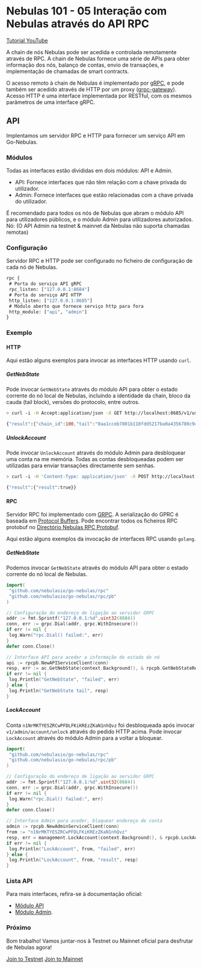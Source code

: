 ﻿# Nebulas 101 - 05 Interação com Nebulas através do API RPC

[Tutorial YouTube](https://www.youtube.com/watch?v=to3tkwFjVXo)

A chain de nós Nebulas pode ser acedida e controlada remotamente através de RPC. A chain de Nebulas fornece uma série de APIs para obter informação dos nós, balanço de contas, envio de transações, e implementação de chamadas de smart contracts.

O acesso remoto à chain de Nebulas é implementado por [gRPC](https://grpc.io), e pode também ser acedido através de HTTP por um proxy ([grpc-gateway](https://github.com/grpc-ecosystem/grpc-gateway)). Acesso HTTP é uma interface implementada por RESTful, com os mesmos parâmetros de uma interface gRPC.

## API

Implentamos um servidor RPC e HTTP para fornecer um serviço API em Go-Nebulas.

### Módulos

Todas as interfaces estão divididas em dois módulos: API e Admin.

- API: Fornece interfaces que não têm relação com a chave privada do utilizador.
- Admin: Fornece interfaces que estão relacionadas com a chave privada do utilizador.

É recomendado para todos os nós de Nebulas que abram o módulo API para utilizadores públicos, e o módulo Admin para utilizadores autorizados.
Nó: (O API Admin na testnet & mainnet da Nebulas não suporta chamadas remotas)

### Configuração

Servidor RPC e HTTP pode ser configurado no ficheiro de configuração de cada nó de Nebulas.

```protobuf
rpc {
 # Porta do serviço API gRPC
 rpc_listen: ["127.0.0.1:8684"]
 # Porta do serviço API HTTP
 http_listen: ["127.0.0.1:8685"]
 # Módulo aberto que fornece serviço http para fora
 http_module: ["api", "admin"]
}
```

### Exemplo

#### HTTP

Aqui estão alguns exemplos para invocar as interfaces HTTP usando `curl`.

##### GetNebState

Pode invocar `GetNebState` através do módulo API para obter o estado corrente do nó local de Nebulas, incluíndo a identidade da chain, bloco da cauda (tail block), versões do protocolo, entre outros.

```bash
> curl -i -H Accept:application/json -X GET http://localhost:8685/v1/user/nebstate

{"result":{"chain_id":100,"tail":"0aa1cceb7801b110fdd5217ba0a4356780c940133924d1c1a4eb60336934dab1","lib":"0000000000000000000000000000000000000000000000000000000000000000","height":"479","protocol_version":"/neb/1.0.0","synchronized":false,"version":"0.7.0"}}
```

##### UnlockAccount

Pode invocar `UnlockAccount` através do módulo Admin para desbloquear uma conta na me memória. Todas as contas desbloqueadas podem ser utilizadas para enviar transações directamente sem senhas.

```bash
> curl -i -H 'Content-Type: application/json' -X POST http://localhost:8685/v1/admin/account/unlock -d '{"address":"n1NrMKTYESZRCwPFDLFKiKREzZKaN1nhQvz", "passphrase": "passphrase"}'

{"result":{"result":true}}
```

#### RPC

Servidor RPC foi implementado com [GRPC](https://grpc.io/). A serialização do GPRC é baseada em [Protocol Buffers](https://github.com/google/protobuf). Pode encontrar todos os ficheiros RPC protobuf no [Directório Nebulas RPC Protobuf](https://github.com/nebulasio/go-nebulas/tree/develop/rpc/pb).

Aqui estão alguns exemplos da invocação de interfaces RPC usando `golang`.

##### GetNebState

Podemos invocar `GetNebState` através do módulo API para obter o estado corrente do nó local de Nebulas.

```go
import(
 "github.com/nebulasio/go-nebulas/rpc"
 "github.com/nebulasio/go-nebulas/rpc/pb"
)

// Configuração do endereço de ligação ao servidor GRPC
addr := fmt.Sprintf("127.0.0.1:%d",uint32(8684))
conn, err := grpc.Dial(addr, grpc.WithInsecure())
if err != nil {
 log.Warn("rpc.Dial() failed:", err)
}
defer conn.Close()

// Interface API para aceder a informação do estado do nó
api := rpcpb.NewAPIServiceClient(conn)
resp, err := ac.GetNebState(context.Background(), & rpcpb.GetNebStateRequest {})
if err != nil {
 log.Println("GetNebState", "failed", err)
} else {
 log.Println("GetNebState tail", resp)
}
```

##### LockAccount

Conta `n1NrMKTYESZRCwPFDLFKiKREzZKaN1nhQvz` foi desbloqueada após invocar `v1/admin/account/unlock` através do pedido HTTP acima. Pode invocar `LockAccount` através do módulo Admin para a voltar a bloquear.

```go
import(
 "github.com/nebulasio/go-nebulas/rpc"
 "github.com/nebulasio/go-nebulas/rpc/pb"
)

// Configuração do endereço de ligação ao servidor GRPC
addr := fmt.Sprintf("127.0.0.1:%d",uint32(8684))
conn, err := grpc.Dial(addr, grpc.WithInsecure())
if err != nil {
 log.Warn("rpc.Dial() failed:", err)
}
defer conn.Close()

// Interface Admin para aceder, bloquear endereço de conta
admin := rpcpb.NewAdminServiceClient(conn)
from := "n1NrMKTYESZRCwPFDLFKiKREzZKaN1nhQvz"
resp, err = management.LockAccount(context.Background(), & rpcpb.LockAccountRequest {Address: from})
if err != nil {
 log.Println("LockAccount", from, "failed", err)
} else {
 log.Println("LockAccount", from, "result", resp)
}
```

### Lista API

Para mais interfaces, refira-se à documentação oficial:

- [Mõdulo API](https://github.com/nebulasio/wiki/blob/master/rpc.md)
- [Módulo Admin](https://github.com/nebulasio/wiki/blob/master/rpc_admin.md).

### Próximo

Bom trabalho! Vamos juntar-nos à Testnet ou Mainnet oficial para desfrutar de Nebulas agora!

 [Join to Testnet](https://github.com/nebulasio/wiki/blob/master/testnet.md)
 [Join to Mainnet](https://github.com/nebulasio/wiki/blob/master/mainnet.md)
